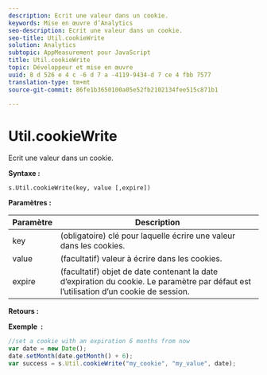 ```yaml
---
description: Ecrit une valeur dans un cookie.
keywords: Mise en œuvre d’Analytics
seo-description: Ecrit une valeur dans un cookie.
seo-title: Util.cookieWrite
solution: Analytics
subtopic: AppMeasurement pour JavaScript
title: Util.cookieWrite
topic: Développeur et mise en œuvre
uuid: 8 d 526 e 4 c -6 d 7 a -4119-9434-d 7 ce 4 fbb 7577
translation-type: tm+mt
source-git-commit: 86fe1b3650100a05e52fb2102134fee515c871b1

---
```



# Util.cookieWrite

Ecrit une valeur dans un cookie.

**Syntaxe :**

```
s.Util.cookieWrite(key, value [,expire])
```

**Paramètres :**

| Paramètre | Description |
|---|---|
| key | (obligatoire) clé pour laquelle écrire une valeur dans les cookies. |
| value | (facultatif) valeur à écrire dans les cookies. |
| expire | (facultatif) objet de date contenant la date d’expiration du cookie. Le paramètre par défaut est l’utilisation d’un cookie de session. |

**Retours :**

**Exemple  :**

```js
//set a cookie with an expiration 6 months from now 
var date = new Date(); 
date.setMonth(date.getMonth() + 6); 
var success = s.Util.cookieWrite("my_cookie", "my_value", date);
```

